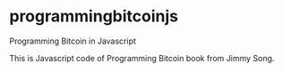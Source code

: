 # programmingbitcoinjs
Programming Bitcoin in Javascript

This is Javascript code of Programming Bitcoin book from Jimmy Song.
